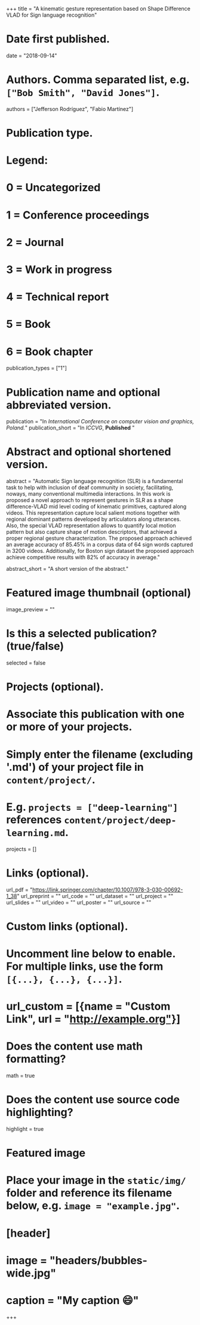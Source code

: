 +++
title = "A kinematic gesture representation based on Shape Difference VLAD for Sign language recognition"

# Date first published.
date = "2018-09-14"

# Authors. Comma separated list, e.g. `["Bob Smith", "David Jones"]`.
authors = ["Jefferson Rodríguez", "Fabio Martínez"]

# Publication type.
# Legend:
# 0 = Uncategorized
# 1 = Conference proceedings
# 2 = Journal
# 3 = Work in progress
# 4 = Technical report
# 5 = Book
# 6 = Book chapter
publication_types = ["1"]

# Publication name and optional abbreviated version.
publication = "In *International Conference on computer vision and graphics, Poland.*"
publication_short = "In *ICCVG*, **Published** "

# Abstract and optional shortened version.
abstract = "Automatic Sign language recognition (SLR) is a fundamental task to help with inclusion of deaf community in society, facilitating, noways,  many conventional multimedia interactions. In this work is proposed a novel approach to represent gestures in SLR as a shape difference-VLAD mid level coding of kinematic primitives, captured along videos. This representation capture local salient motions together with regional dominant patterns developed by articulators along utterances. Also, the special VLAD representation allows to quantify local motion pattern but also capture shape of motion descriptors, that achieved a proper regional gesture characterization. The proposed approach achieved an average accuracy of 85.45%  in a corpus data of 64 sign words captured in 3200 videos. Additionally, for Boston sign dataset the proposed approach achieve competitive results with 82% of accuracy in average."

abstract_short = "A short version of the abstract."

# Featured image thumbnail (optional)
image_preview = ""

# Is this a selected publication? (true/false)
selected = false

# Projects (optional).
#   Associate this publication with one or more of your projects.
#   Simply enter the filename (excluding '.md') of your project file in `content/project/`.
#   E.g. `projects = ["deep-learning"]` references `content/project/deep-learning.md`.
projects = []

# Links (optional).
url_pdf = "https://link.springer.com/chapter/10.1007/978-3-030-00692-1_38"
url_preprint = ""
url_code = ""
url_dataset = ""
url_project = ""
url_slides = ""
url_video = ""
url_poster = ""
url_source = ""

# Custom links (optional).
#   Uncomment line below to enable. For multiple links, use the form `[{...}, {...}, {...}]`.
# url_custom = [{name = "Custom Link", url = "http://example.org"}]

# Does the content use math formatting?
math = true

# Does the content use source code highlighting?
highlight = true

# Featured image
# Place your image in the `static/img/` folder and reference its filename below, e.g. `image = "example.jpg"`.
# [header]
# image = "headers/bubbles-wide.jpg"
# caption = "My caption 😄"

+++
